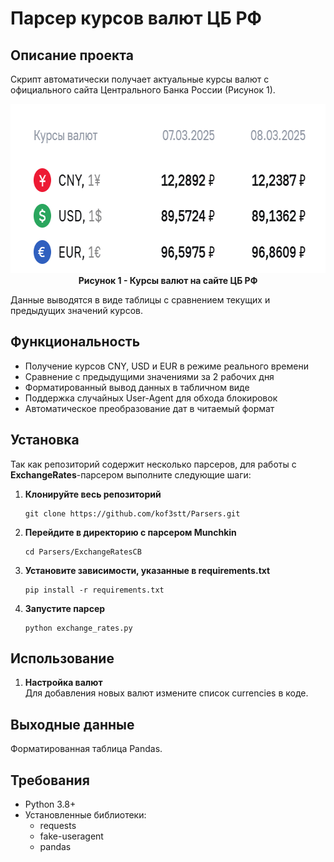 # Парсер курсов валют ЦБ РФ

## Описание проекта

Скрипт автоматически получает актуальные курсы валют с официального сайта Центрального Банка России (Рисунок 1).
<p align="center">
  <img src="Images/CB.png" alt="Курсы валют на сайте ЦБ РФ" width="683" height="271">
  <br>
  <strong>Рисунок 1 - Курсы валют на сайте ЦБ РФ</strong>
</p>
Данные выводятся в виде таблицы с сравнением текущих и предыдущих значений курсов.

## Функциональность

- Получение курсов CNY, USD и EUR в режиме реального времени
- Сравнение с предыдущими значениями за 2 рабочих дня
- Форматированный вывод данных в табличном виде
- Поддержка случайных User-Agent для обхода блокировок
- Автоматическое преобразование дат в читаемый формат

## Установка

Так как репозиторий содержит несколько парсеров, для работы с **ExchangeRates**-парсером выполните следующие шаги:

1. **Клонируйте весь репозиторий**  
   ```
   git clone https://github.com/kof3stt/Parsers.git
   ```

2. **Перейдите в директорию с парсером Munchkin**  
   ```
   cd Parsers/ExchangeRatesCB
   ```

3. **Установите зависимости, указанные в requirements.txt**
   ```
   pip install -r requirements.txt
   ```

4. **Запустите парсер**
   ```
   python exchange_rates.py
   ```

## Использование

1. **Настройка валют**  
   Для добавления новых валют измените список currencies в коде.

## Выходные данные

Форматированная таблица Pandas.

## Требования

- Python 3.8+
- Установленные библиотеки:
  - requests
  - fake-useragent
  - pandas